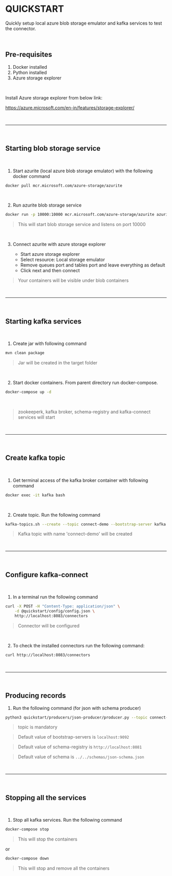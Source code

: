 # QUICKSTART

Quickly setup local azure blob storage emulator and kafka services to test the connector.

<br>

## Pre-requisites

1. Docker installed
2. Python installed
3. Azure storage explorer

<br>

Install Azure storage explorer from below link:

https://azure.microsoft.com/en-in/features/storage-explorer/

<br><hr><br>

## Starting blob storage service

<br>

1. Start azurite (local azure blob storage emulator) with the following docker command

```bash
docker pull mcr.microsoft.com/azure-storage/azurite
```

<br>

2. Run azurite blob storage service

```bash
docker run -p 10000:10000 mcr.microsoft.com/azure-storage/azurite azurite-blob --blobHost 0.0.0.0
```

> This will start blob storage service and listens on port 10000

<br>

3. Connect azurite with azure storage explorer

    * Start azure storage explorer
    * Select resource: Local storage emulator
    * Remove queues port and tables port and leave everything as default
    * Click next and then connect

> Your containers will be visible under blob containers

<br><hr><br>

## Starting kafka services

<br>

1. Create jar with following command

```bash
mvn clean package
```

> Jar will be created in the target folder

<br>

2. Start docker containers. From parent directory run docker-compose.

```bash
docker-compose up -d
```

<br>

> zookeeperk, kafka broker, schema-registry and kafka-connect services will start

<br><hr><br>

## Create kafka topic

<br>

1. Get terminal access of the kafka broker container with following command

```bash
docker exec -it kafka bash
```

<br>

2. Create topic. Run the following command

```bash
kafka-topics.sh --create --topic connect-demo --bootstrap-server kafka:9092
```

> Kafka topic with name 'connect-demo' will be created

<br><hr><br>

## Configure kafka-connect

<br>

1. In a terminal run the following command

```bash
curl -X POST -H "Content-Type: application/json" \
    -d @quickstart/config/config.json \
    http://localhost:8083/connectors
```

> Connector will be configured

<br>

2. To check the installed connectors run the following command:

```bash
curl http://localhost:8083/connectors
```

<br><hr><br>

## Producing records

1. Run the following command (for json with schema producer)

```bash
python3 quickstart/producers/json-producer/producer.py --topic connect-demo --bootstrap-servers localhost:9093
```

> topic is mandatory

> Default value of bootstrap-servers is ```localhost:9092```

> Default value of schema-registry is ```http://localhost:8081```

> Default value of schema is ```../../schemas/json-schema.json```

<br><hr><br>

## Stopping all the services

<br>

1. Stop all kafka services. Run the following command

```bash
docker-compose stop
```

> This will stop the containers

or

```bash
docker-compose down
```

> This will stop and remove all the containers
